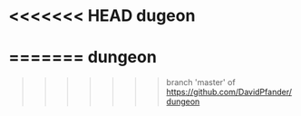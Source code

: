 <<<<<<< HEAD
dugeon
======
=======
dungeon
=======
>>>>>>> branch 'master' of https://github.com/DavidPfander/dungeon
